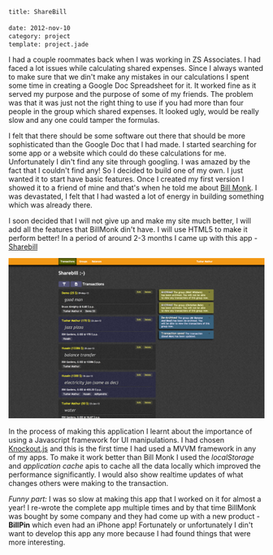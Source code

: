 ```metadata
title: ShareBill

date: 2012-nov-10
category: project
template: project.jade
```

I had a couple roommates back when I was working in ZS Associates. I had faced a lot issues while calculating shared expenses. Since I always wanted to make sure that we din't make any mistakes in our calculations I spent some time in creating a Google Doc Spreadsheet for it. It worked fine as it served my purpose and the purpose of some of my friends. The problem was that it was just not the right thing to use if you had more than four people in the group which shared expenses. It looked ugly, would be really slow and any one could tamper the formulas.

<span class="more"/>

I felt that there should be some software out there that should be more sophisticated than the Google Doc that I had made. I started searching for some app or a website which could do these calculations for me. Unfortunately I din't find any site through googling. I was amazed by the fact that I couldn't find any! So I decided to build one of my own. I just wanted it to start have basic features. Once I created my first version I showed it to a friend of mine and that's when he told me about [Bill Monk](http://www.billmonk.com/). I was devastated, I felt that I had wasted a lot of energy in building something which was already there.

I soon decided that I will not give up and make my site much better, I will add all the features that BillMonk din't have. I will use HTML5 to make it perform better! In a period of around 2-3 months I came up with this app - [Sharebill](http://sharebillv2.apphb.com/)

![Resize icon][2]

In the process of making this application I learnt about the importance of using a Javascript framework for UI manipulations. I had chosen [Knockout.js](http://knockoutjs.com) and this is the first time I had used a MVVM framework in any of my apps. To make it work better than Bill Monk I used the *localStorage* and *application cache* apis to cache all the data locally which improved the performance significantly. I would also show realtime updates of what changes others were making to the transaction.

*Funny part:* I was so slow at making this app that I worked on it for almost a year! I re-wrote the complete app multiple times and by that time BillMonk was bought by some company and they had come up with a new product - **BillPin** which even had an iPhone app! Fortunately or unfortunately I din't want to develop this app any more because I had found things that were more interesting.

[2]: 1.png






